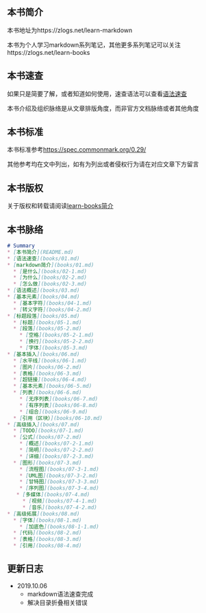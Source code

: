 ## 本书简介

本书地址为https://zlogs.net/learn-markdown

本书为个人学习markdown系列笔记，其他更多系列笔记可以关注https://zlogs.net/learn-books


## 本书速查

如果只是简要了解，或者知道如何使用，速查语法可以查看[语法速查](books/01.md)

本书介绍及组织脉络是从文章排版角度，而非官方文档脉络或者其他角度


## 本书标准

本书标准参考<https://spec.commonmark.org/0.29/>

其他参考均在文中列出，如有为列出或者侵权行为请在对应文章下方留言


## 本书版权

关于版权和转载请阅读[learn-books简介](https://zlogs.net/learn-books/)


## 本书脉络
```markdown
# Summary
* [本书简介](README.md)
* [语法速查](books/01.md)
* [markdown简介](books/01.md)
  * [是什么](books/02-1.md)
  * [为什么](books/02-2.md)
  * [怎么做](books/02-3.md)
* [语法概述](books/03.md)
* [基本元素](books/04.md)
  * [基本字符](books/04-1.md)
  * [转义字符](books/04-2.md)
* [标题段落](books/05.md)
  * [标题](books/05-1.md)
  * [段落](books/05-2.md)
    * [空格](books/05-2-1.md)
    * [换行](books/05-2-2.md)
    * [字体](books/05-3.md)
* [基本插入](books/06.md)
  * [水平线](books/06-1.md)
  * [图片](books/06-2.md)
  * [表格](books/06-3.md)
  * [超链接](books/06-4.md)
  * [基本元素](books/06-5.md)
  * [列表](books/06-6.md)
    * [无序列表](books/06-7.md)
    * [有序列表](books/06-8.md)
    * [组合](books/06-9.md)
  * [引用（区块）](books/06-10.md)
* [高级插入](books/07.md)
  * [TODO](books/07-1.md)
  * [公式](books/07-2.md)
    * [概述](books/07-2-1.md)
    * [简明](books/07-2-2.md)
    * [详细](books/07-2-3.md)
  * [图形](books/07-3.md)
    * [流程图](books/07-3-1.md)
    * [UML图](books/07-3-2.md)
    * [甘特图](books/07-3-3.md)
    * [序列图](books/07-3-4.md)
   * [多媒体](books/07-4.md)
     * [视频](books/07-4-1.md)
     * [音乐](books/07-4-2.md)
* [高级拓展](books/08.md)
  * [字体](books/08-1.md)
    * [加底色](books/08-1-1.md)
  * [代码](books/08-2.md)
  * [表格](books/08-3.md)
  * [引用](books/08-4.md)
```

## 更新日志



* 2019.10.06
  * markdown语法速查完成
  * 解决目录折叠相关错误
